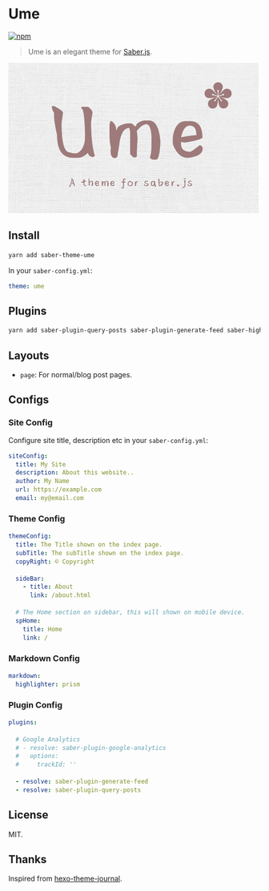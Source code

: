 # Ume

[![npm](https://badgen.net/npm/v/saber-theme-ume)](https://npm.im/saber-theme-ume)

> Ume is an elegant theme for [Saber.js](https://github.com/egoist/saber).

![Ume](./media/Ume.png)

## Install

```bash
yarn add saber-theme-ume
```

In your `saber-config.yml`:

```yml
theme: ume
```

## Plugins

```bash
yarn add saber-plugin-query-posts saber-plugin-generate-feed saber-highlighter-prism
```

## Layouts

- `page`: For normal/blog post pages.

## Configs

### Site Config

Configure site title, description etc in your `saber-config.yml`:

```yml
siteConfig:
  title: My Site
  description: About this website..
  author: My Name
  url: https://example.com
  email: my@email.com
```

### Theme Config

```yml
themeConfig:
  title: The Title shown on the index page.
  subTitle: The subTitle shown on the index page.
  copyRight: © Copyright
  
  sideBar:
    - title: About
      link: /about.html

  # The Home section on sidebar, this will shown on mobile device.
  spHome:
    title: Home
    link: /
```

### Markdown Config

```yml
markdown:
  highlighter: prism
```

### Plugin Config

```yml
plugins:

  # Google Analytics
  # - resolve: saber-plugin-google-analytics
  #   options:
  #     trackId: ''

  - resolve: saber-plugin-generate-feed
  - resolve: saber-plugin-query-posts
```

## License

MIT.

## Thanks

Inspired from [hexo-theme-journal](https://github.com/SumiMakito/hexo-theme-journal/).


